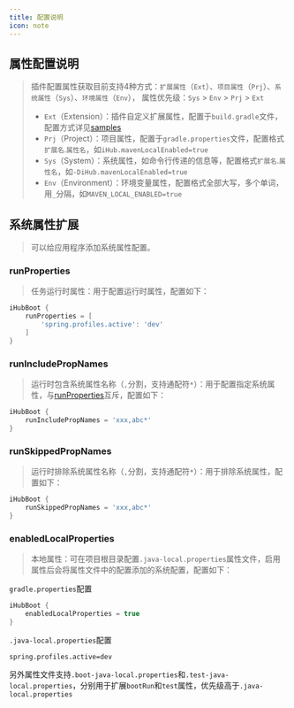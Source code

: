 ```yaml
---
title: 配置说明
icon: note
---
```


## 属性配置说明

> 插件配置属性获取目前支持4种方式：`扩展属性`（`Ext`）、`项目属性`（`Prj`）、`系统属性`（`Sys`）、`环境属性`（`Env`）， 属性优先级：`Sys` > `Env` > `Prj` > `Ext`
> - `Ext`（Extension）：插件自定义扩展属性，配置于`build.gradle`文件，配置方式详见[samples](https://github.com/ihub-pub/plugins/tree/main/samples)
> - `Prj`（Project）：项目属性，配置于`gradle.properties`文件，配置格式`扩展名`.`属性名`，如`iHub.mavenLocalEnabled=true`
> - `Sys`（System）：系统属性，如命令行传递的信息等，配置格式`扩展名`.`属性名`，如`-DiHub.mavenLocalEnabled=true`
> - `Env`（Environment）：环境变量属性，配置格式全部大写，多个单词，用`_`分隔，如`MAVEN_LOCAL_ENABLED=true`

## 系统属性扩展

> 可以给应用程序添加系统属性配置。

### runProperties

> 任务运行时属性：用于配置运行时属性，配置如下：

```groovy
iHubBoot {
    runProperties = [
        'spring.profiles.active': 'dev'
    ]
}
```

### runIncludePropNames

> 运行时包含系统属性名称（`,`分割，支持通配符`*`）：用于配置指定系统属性，与[runProperties](explanation#runproperties)互斥，配置如下：

```groovy
iHubBoot {
    runIncludePropNames = 'xxx,abc*'
}
```

### runSkippedPropNames

> 运行时排除系统属性名称（`,`分割，支持通配符`*`）：用于排除系统属性，配置如下：

```groovy
iHubBoot {
    runSkippedPropNames = 'xxx,abc*'
}
```

### enabledLocalProperties

> 本地属性：可在项目根目录配置`.java-local.properties`属性文件，启用属性后会将属性文件中的配置添加的系统配置，配置如下：

`gradle.properties`配置

```groovy
iHubBoot {
    enabledLocalProperties = true
}
```

`.java-local.properties`配置

```properties
spring.profiles.active=dev
```

另外属性文件支持`.boot-java-local.properties`和`.test-java-local.properties`，分别用于扩展`bootRun`和`test`属性，优先级高于`.java-local.properties`